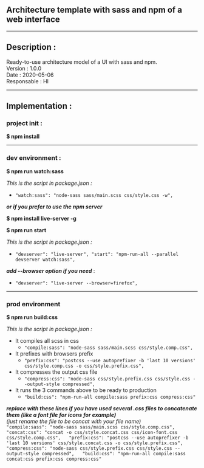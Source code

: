 ## Architecture template with sass and npm of a web interface   

---  

## Description :  


Ready-to-use architecture model of a UI with sass and npm.   
Version : 1.0.0   
Date : 2020-05-06   
Responsable : HI   

---  

## Implementation :   


### project init :  

__$ npm install__

---

### dev environment :  

__$ npm run watch:sass__   

*This is the script in package.json :*  
  - `"watch:sass": "node-sass sass/main.scss css/style.css -w",` 


***or if you prefer to use the npm server*** 

__$ npm install live-server -g__  

__$ npm run start__

*This is the script in package.json :*  
  - `"devserver": "live-server", "start": "npm-run-all --parallel devserver watch:sass",`

***add --browser option if you need*** :  
  - `"devserver": "live-server --browser=firefox",`

---

### prod environment

__$ npm run build:css__


*This is the script in package.json :*

- It compiles all scss in css
  - `"compile:sass": "node-sass sass/main.scss css/style.comp.css",`
- It prefixes with browsers prefix
  - `"prefix:css": "postcss --use autoprefixer -b 'last 10 versions' css/style.comp.css -o css/style.prefix.css",`
- It compresses the output css file
  - `"compress:css": "node-sass css/style.prefix.css css/style.css --output-style compressed",`
- It runs the 3 commands above to be ready to production
  - `"build:css": "npm-run-all compile:sass prefix:css compress:css"`


***replace with these lines if you have used several .css files to concatenate them (like a font file for icons for example)***   
*(just rename the file to be concat with your file name)*   
`"compile:sass": "node-sass sass/main.scss css/style.comp.css",  
"concat:css": "concat -o css/style.concat.css css/icon-font.css css/style.comp.css",  
"prefix:css": "postcss --use autoprefixer -b 'last 10 versions' css/style.concat.css -o css/style.prefix.css",  
"compress:css": "node-sass css/style.prefix.css css/style.css --output-style compressed",  
"build:css": "npm-run-all compile:sass concat:css prefix:css compress:css"`  